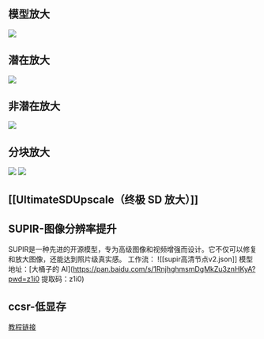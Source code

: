 ## 模型放大
![](https://qhdtc.oss-cn-chengdu.aliyuncs.com/obsidian/202407222040844.png)

## 潜在放大
![](https://qhdtc.oss-cn-chengdu.aliyuncs.com/obsidian/202407222040279.png)

## 非潜在放大
![](https://qhdtc.oss-cn-chengdu.aliyuncs.com/obsidian/202407222040724.png)
## 分块放大
![](https://qhdtc.oss-cn-chengdu.aliyuncs.com/obsidian/202407222041449.png)
![](https://qhdtc.oss-cn-chengdu.aliyuncs.com/obsidian/202407222041372.png)

##  [[UltimateSDUpscale（终极 SD 放大）]]
## SUPIR-图像分辨率提升
 SUPIR是一种先进的开源模型，专为高级图像和视频增强而设计。它不仅可以修复和放大图像，还能达到照片级真实感。
工作流：
![[supir高清节点v2.json]]
模型地址：[大桶子的 AI](https://pan.baidu.com/s/1RnjhghmsmDgMkZu3znHKyA?pwd=z1i0 提取码：z1i0)
## ccsr-低显存
[教程链接](https://www.bilibili.com/video/BV1kH4y1F7mB/?spm_id_from=333.999.0.0&vd_source=81223299ca5d449a34daaab3e1102d1d)
